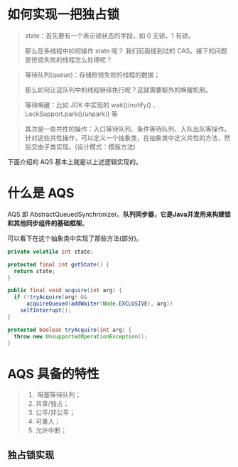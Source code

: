 # 如何实现一把独占锁

>state：首先要有一个表示锁状态的字段，如 0 无锁，1 有锁。
>
>那么在多线程中如何操作 state 呢？ 我们前面提到过的 CAS。接下的问题是抢锁失败的线程怎么处理呢？

> 等待队列(queue)：存储抢锁失败的线程的数据；
>
> 那么如何让这队列中的线程继续执行呢？这就需要额外的唤醒机制。

> 等待唤醒：比如 JDK 中实现的 wait()/notify() 、LockSupport.park()/unpark() 等

> 其次是一些共性的操作：入口等待队列、条件等待队列、入队出队等操作。针对这些共性操作，可以定义一个抽象类，在抽象类中定义共性的方法，然后交由子类实现。(设计模式：模版方法)

下面介绍的 AQS 基本上就是以上述逻辑实现的。

# 什么是 AQS

AQS 即 AbstractQueuedSynchronizer。**队列同步器，它是Java并发用来构建锁和其他同步组件的基础框架**。

可以看下在这个抽象类中实现了那些方法(部分)。

```java
private volatile int state;

protected final int getState() {
  return state;
}

public final void acquire(int arg) {
  if (!tryAcquire(arg) &&
      acquireQueued(addWaiter(Node.EXCLUSIVE), arg))
    selfInterrupt();
}

protected boolean tryAcquire(int arg) {
  throw new UnsupportedOperationException();
}
```

# AQS 具备的特性

> 1.  阻塞等待队列；
> 2. 共享/独占；
> 3. 公平/非公平；
> 4. 可重入；
> 5. 允许中断；

## 独占锁实现

